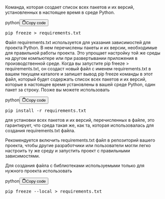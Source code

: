 <p>Команда, которая создает список всех пакетов и их версий, 
установленных в настоящее время в среде Python.</p>
<div class="code-element"><div class="lang-line"><text>python</text><button class="copy-button" id="code184b" onclick="copyCode(code184, code184b)"><svg stroke="currentColor" fill="none" stroke-width="2" viewBox="0 0 24 24" stroke-linecap="round" stroke-linejoin="round" class="h-4 w-4" height="1em" width="1em" xmlns="http://www.w3.org/2000/svg"><path d="M16 4h2a2 2 0 0 1 2 2v14a2 2 0 0 1-2 2H6a2 2 0 0 1-2-2V6a2 2 0 0 1 2-2h2"></path><rect x="8" y="2" width="8" height="4" rx="1" ry="1"></rect></svg><text>Copy code</text></button></div><div class="code" id="code184"><div class="highlight"><pre><span></span><span class="n">pip</span> <span class="n">freeze</span> <span class="o">&gt;</span> <span class="n">requirements</span><span class="o">.</span><span class="n">txt</span>
</pre></div></div></div>

<p>Файл requirements.txt используется для указания зависимостей для проекта Python. 
В нем перечислены пакеты и их версии, необходимые для правильной работы проекта. 
Это упрощает настройку той же среды на другом компьютере или при развертывании приложения в производственной среде.
Когда вы запустите pip freeze &gt; requirements.txt, он создаст новый файл с именем requirements.txt
в вашем текущем каталоге и запишет вывод pip freeze команды в этот файл, 
который будет содержать список всех пакетов и их версий, которые в 
настоящее время установлены в вашей среде Python, один пакет за строку.
Позже вы можете использовать </p>
<div class="code-element"><div class="lang-line"><text>python</text><button class="copy-button" id="code185b" onclick="copyCode(code185, code185b)"><svg stroke="currentColor" fill="none" stroke-width="2" viewBox="0 0 24 24" stroke-linecap="round" stroke-linejoin="round" class="h-4 w-4" height="1em" width="1em" xmlns="http://www.w3.org/2000/svg"><path d="M16 4h2a2 2 0 0 1 2 2v14a2 2 0 0 1-2 2H6a2 2 0 0 1-2-2V6a2 2 0 0 1 2-2h2"></path><rect x="8" y="2" width="8" height="4" rx="1" ry="1"></rect></svg><text>Copy code</text></button></div><div class="code" id="code185"><div class="highlight"><pre><span></span><span class="n">pip</span> <span class="n">install</span> <span class="o">-</span><span class="n">r</span> <span class="n">requirements</span><span class="o">.</span><span class="n">txt</span>
</pre></div></div></div>

<p>для установки всех пакетов и их версий, перечисленныx в файле, 
это гарантирует, что среда такая же, как та, которая 
использовалась для создания requirements.txt файла.</p>
<p>Рекомендуется включить requirements.txt файл в репозиторий вашего проекта, 
чтобы другие разработчики или пользователи могли легко 
настроить ту же среду и запустить проект с правильными зависимостями.</p>
<p>Для создания файла с библиотеками используемыми только для нужного проекта использовать </p>
<div class="code-element"><div class="lang-line"><text>python</text><button class="copy-button" id="code186b" onclick="copyCode(code186, code186b)"><svg stroke="currentColor" fill="none" stroke-width="2" viewBox="0 0 24 24" stroke-linecap="round" stroke-linejoin="round" class="h-4 w-4" height="1em" width="1em" xmlns="http://www.w3.org/2000/svg"><path d="M16 4h2a2 2 0 0 1 2 2v14a2 2 0 0 1-2 2H6a2 2 0 0 1-2-2V6a2 2 0 0 1 2-2h2"></path><rect x="8" y="2" width="8" height="4" rx="1" ry="1"></rect></svg><text>Copy code</text></button></div><div class="code" id="code186"><div class="highlight"><pre><span></span><span class="n">pip</span> <span class="n">freeze</span> <span class="o">--</span><span class="n">local</span> <span class="o">&gt;</span> <span class="n">requirements</span><span class="o">.</span><span class="n">txt</span>
</pre></div></div></div>
